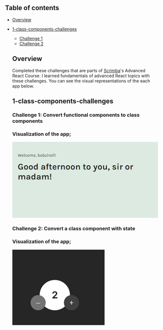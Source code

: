 ## Table of contents

- [Overview](#overview)

- [1-class-components-challenges](#1-class-components-challenges)

  - [Challenge 1](#1-class-components-challenges/challenge-1)
  - [Challenge 2](#1-class-components-challenges/challenge-2)


    
  ## Overview

  Completed these challenges that are parts of [Scrimba](https://scrimba.com/learn/frontend/)'s Advanced React Course. I learned fundamentals of advanced React topics with these challenges.
  You can see the visual representations of the each app below.

  ## 1-class-components-challenges

  ### Challenge 1: Convert functional components to class components

  ### Visualization of the app;
  ![image](./1-class-components-challenges/challenge-1/challenge1.png)
  

  ### Challenge 2: Convert a class component with state

  ### Visualization of the app;
  ![image](./1-class-components-challenges/challenge-2/challenge2.png)
